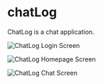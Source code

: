 # chatLog
ChatLog is a chat application.


![ChatLog Login Screen](/images/chat1.png)


![ChatLog Homepage Screen](/images/chat2.png)


![ChatLog Chat Screen](/images/chat3.png)

